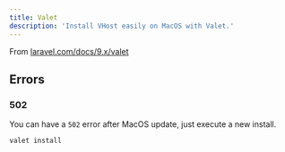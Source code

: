 ```yaml
---
title: Valet
description: 'Install VHost easily on MacOS with Valet.'
---
```


From [laravel.com/docs/9.x/valet](https://laravel.com/docs/9.x/valet)

## Errors

### 502

You can have a `502` error after MacOS update, just execute a new install.

```bash
valet install
```
